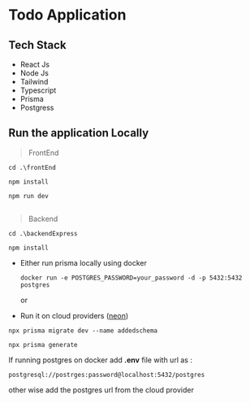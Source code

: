 # Todo Application

## Tech Stack
- React  Js
- Node Js
- Tailwind
- Typescript
- Prisma
- Postgress

## Run the application Locally

 > FrontEnd
 ```
 cd .\frontEnd
 ```
 ```
 npm install
 ```
 ```
 npm run dev
 ```
 ##
 >Backend
 ```
 cd .\backendExpress
 ```
 ```
 npm install
 ```
 - Either run prisma locally using docker 
	 ```
	 docker run -e POSTGRES_PASSWORD=your_password -d -p 5432:5432 postgres
	```
    or 
    
 - Run it on cloud providers ([neon](https://neon.tech/)) 

 ```
 npx prisma migrate dev --name addedschema
 ```
  ```
 npx prisma generate
 ```
If running postgres on docker add **.env** file with url as :
```
postgresql://postrges:password@localhost:5432/postgres
```
other wise add the postgres url from the cloud provider
